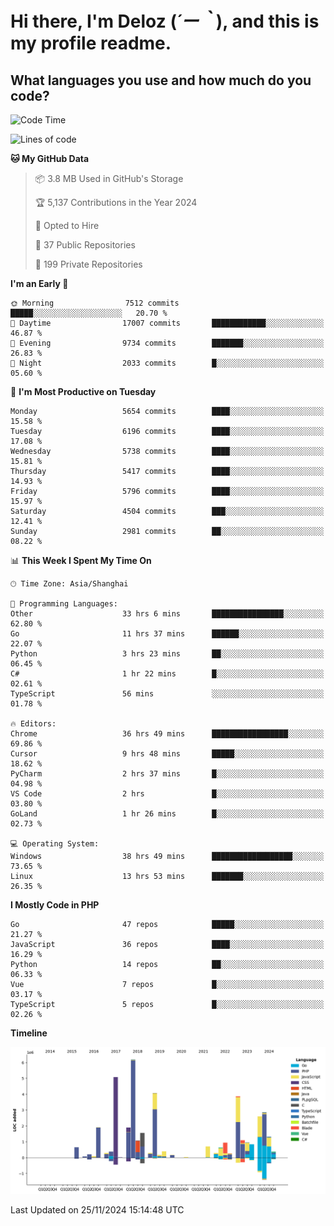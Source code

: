 # **Hi there, I'm Deloz (*´ー｀*), and this is my profile readme.**

## **What languages you use and how much do you code?**

<!--START_SECTION:waka-->
![Code Time](http://img.shields.io/badge/Code%20Time-5%2C127%20hrs%2012%20mins-blue)

![Lines of code](https://img.shields.io/badge/From%20Hello%20World%20I%27ve%20Written-41.1%20million%20lines%20of%20code-blue)

**🐱 My GitHub Data** 

> 📦 3.8 MB Used in GitHub's Storage 
 > 
> 🏆 5,137 Contributions in the Year 2024
 > 
> 💼 Opted to Hire
 > 
> 📜 37 Public Repositories 
 > 
> 🔑 199 Private Repositories 
 > 
**I'm an Early 🐤** 

```text
🌞 Morning                7512 commits        █████░░░░░░░░░░░░░░░░░░░░   20.70 % 
🌆 Daytime                17007 commits       ████████████░░░░░░░░░░░░░   46.87 % 
🌃 Evening                9734 commits        ███████░░░░░░░░░░░░░░░░░░   26.83 % 
🌙 Night                  2033 commits        █░░░░░░░░░░░░░░░░░░░░░░░░   05.60 % 
```
📅 **I'm Most Productive on Tuesday** 

```text
Monday                   5654 commits        ████░░░░░░░░░░░░░░░░░░░░░   15.58 % 
Tuesday                  6196 commits        ████░░░░░░░░░░░░░░░░░░░░░   17.08 % 
Wednesday                5738 commits        ████░░░░░░░░░░░░░░░░░░░░░   15.81 % 
Thursday                 5417 commits        ████░░░░░░░░░░░░░░░░░░░░░   14.93 % 
Friday                   5796 commits        ████░░░░░░░░░░░░░░░░░░░░░   15.97 % 
Saturday                 4504 commits        ███░░░░░░░░░░░░░░░░░░░░░░   12.41 % 
Sunday                   2981 commits        ██░░░░░░░░░░░░░░░░░░░░░░░   08.22 % 
```


📊 **This Week I Spent My Time On** 

```text
🕑︎ Time Zone: Asia/Shanghai

💬 Programming Languages: 
Other                    33 hrs 6 mins       ████████████████░░░░░░░░░   62.80 % 
Go                       11 hrs 37 mins      ██████░░░░░░░░░░░░░░░░░░░   22.07 % 
Python                   3 hrs 23 mins       ██░░░░░░░░░░░░░░░░░░░░░░░   06.45 % 
C#                       1 hr 22 mins        █░░░░░░░░░░░░░░░░░░░░░░░░   02.61 % 
TypeScript               56 mins             ░░░░░░░░░░░░░░░░░░░░░░░░░   01.78 % 

🔥 Editors: 
Chrome                   36 hrs 49 mins      █████████████████░░░░░░░░   69.86 % 
Cursor                   9 hrs 48 mins       █████░░░░░░░░░░░░░░░░░░░░   18.62 % 
PyCharm                  2 hrs 37 mins       █░░░░░░░░░░░░░░░░░░░░░░░░   04.98 % 
VS Code                  2 hrs               █░░░░░░░░░░░░░░░░░░░░░░░░   03.80 % 
GoLand                   1 hr 26 mins        █░░░░░░░░░░░░░░░░░░░░░░░░   02.73 % 

💻 Operating System: 
Windows                  38 hrs 49 mins      ██████████████████░░░░░░░   73.65 % 
Linux                    13 hrs 53 mins      ███████░░░░░░░░░░░░░░░░░░   26.35 % 
```

**I Mostly Code in PHP** 

```text
Go                       47 repos            █████░░░░░░░░░░░░░░░░░░░░   21.27 % 
JavaScript               36 repos            ████░░░░░░░░░░░░░░░░░░░░░   16.29 % 
Python                   14 repos            ██░░░░░░░░░░░░░░░░░░░░░░░   06.33 % 
Vue                      7 repos             █░░░░░░░░░░░░░░░░░░░░░░░░   03.17 % 
TypeScript               5 repos             █░░░░░░░░░░░░░░░░░░░░░░░░   02.26 % 
```



**Timeline**

![Lines of Code chart](https://raw.githubusercontent.com/deloz/deloz/main/assets/bar_graph.png)


 Last Updated on 25/11/2024 15:14:48 UTC
<!--END_SECTION:waka-->
